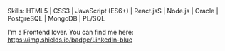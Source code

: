 Skills: HTML5 | CSS3 | JavaScript (ES6+) | React.jsS | Node.js | Oracle | PostgreSQL | MongoDB | PL/SQL

I'm a Frontend lover.
You can find me here:
https://img.shields.io/badge/LinkedIn-blue

